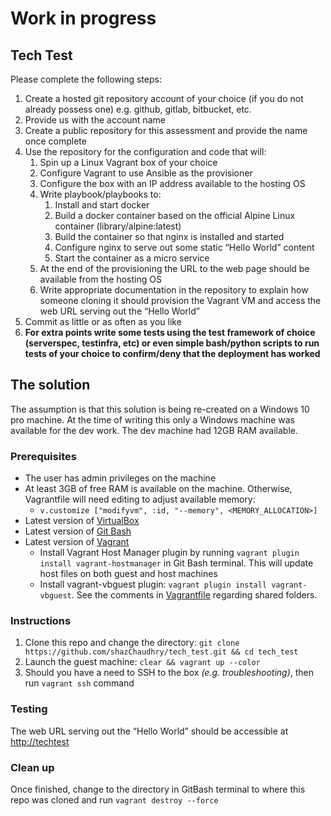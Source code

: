 # Work in progress


## Tech Test
Please complete the following steps:
1. Create a hosted git repository account of your choice (if you do not already possess one) e.g. github, gitlab, bitbucket, etc.
2. Provide us with the account name
3. Create a public repository for this assessment and provide the name once complete
4. Use the repository for the configuration and code that will:
    1. Spin up a Linux Vagrant box of your choice
    2. Configure Vagrant to use Ansible as the provisioner
    3. Configure the box with an IP address available to the hosting OS
    4. Write playbook/playbooks to:
        1. Install and start docker
        2. Build a docker container based on the official Alpine Linux container (library/alpine:latest)
        3. Build the container so that nginx is installed and started
        4. Configure nginx to serve out some static “Hello World” content
        5. Start the container as a micro service
    5. At the end of the provisioning the URL to the web page should be available from the hosting OS
    6. Write appropriate documentation in the repository to explain how someone cloning it should provision the Vagrant VM and access the web URL serving out the “Hello World”
5. Commit as little or as often as you like
6. **For  extra points write some tests using the test framework of choice (serverspec, testinfra, etc) or even simple bash/python scripts to run tests of your choice to confirm/deny that the deployment has worked**

## The solution
The assumption is that this solution is being re-created on a Windows 10 pro machine. At the time of writing this only a Windows machine was available for the dev work. The dev machine had 12GB RAM available.

### Prerequisites
- The user has admin privileges on the machine
- At least 3GB of free RAM is available on the machine. Otherwise, Vagrantfile will need editing to adjust available memory:
  - `v.customize ["modifyvm", :id, "--memory", <MEMORY_ALLOCATION>]`
- Latest version of [VirtualBox](https://www.virtualbox.org/wiki/Downloads)
- Latest version of [Git Bash](https://git-scm.com/downloads)
- Latest version of [Vagrant](https://www.vagrantup.com/intro/getting-started/install.html)
  - Install Vagrant Host Manager plugin by running `vagrant plugin install vagrant-hostmanager` in Git Bash terminal. This will update host files on both guest and host machines
  - Install vagrant-vbguest plugin: `vagrant plugin install vagrant-vbguest`. See the comments in [Vagrantfile](./Vagrantfile) regarding shared folders.

### Instructions
1. Clone this repo and change the directory: `git clone https://github.com/shazChaudhry/tech_test.git && cd tech_test`
1. Launch the guest machine: `clear && vagrant up --color`
2. Should you have a need to SSH to the box _(e.g. troubleshooting)_, then run `vagrant ssh` command

### Testing
The web URL serving out the “Hello World” should be accessible at [http://techtest](http://techtest)

### Clean up
Once finished, change to the directory in GitBash terminal to where this repo was cloned and run `vagrant destroy --force`
